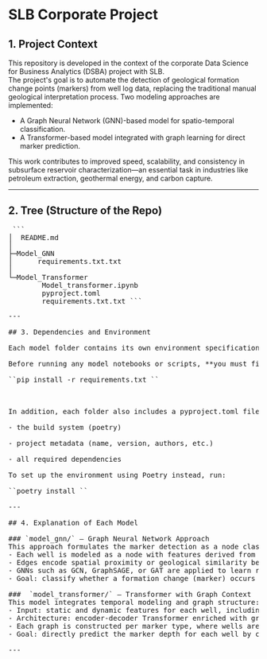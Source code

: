 # SLB Corporate Project 

## 1. Project Context

This repository is developed in the context of the corporate Data Science for Business Analytics (DSBA) project with SLB.  
The project's goal is to automate the detection of geological formation change points (markers) from well log data, replacing the traditional manual geological interpretation process. Two modeling approaches are implemented:
- A Graph Neural Network (GNN)-based model for spatio-temporal classification.
- A Transformer-based model integrated with graph learning for direct marker prediction.

This work contributes to improved speed, scalability, and consistency in subsurface reservoir characterization—an essential task in industries like petroleum extraction, geothermal energy, and carbon capture.

---

## 2. Tree (Structure of the Repo)

<pre> ``` 
│  README.md
│
├─Model_GNN
│      requirements.txt.txt
│
└─Model_Transformer
        Model_transformer.ipynb
        pyproject.toml
        requirements.txt.txt ```<pre>
---

## 3. Dependencies and Environment

Each model folder contains its own environment specification to ensure compatibility and reproducibility.

Before running any model notebooks or scripts, **you must first install the required dependencies**. Navigate to the specific model folder in your terminal and execute:

``pip install -r requirements.txt ``



In addition, each folder also includes a pyproject.toml file configured for use with Poetry. This file defines:

- the build system (poetry)

- project metadata (name, version, authors, etc.)

- all required dependencies

To set up the environment using Poetry instead, run:

``poetry install ``

---

## 4. Explanation of Each Model

### `model_gnn/` – Graph Neural Network Approach
This approach formulates the marker detection as a node classification task:
- Each well is modeled as a node with features derived from log sequences.
- Edges encode spatial proximity or geological similarity between wells.
- GNNs such as GCN, GraphSAGE, or GAT are applied to learn representations capturing both spatial and temporal dependencies.
- Goal: classify whether a formation change (marker) occurs at a given depth in each well.

###  `model_transformer/` – Transformer with Graph Context
This model integrates temporal modeling and graph structure:
- Input: static and dynamic features for each well, including Gamma Ray (GR) sequences near potential markers.
- Architecture: encoder-decoder Transformer enriched with graph-aware embeddings.
- Each graph is constructed per marker type, where wells are nodes.
- Goal: directly predict the marker depth for each well by capturing inter-well relationships and sequential patterns.

---

